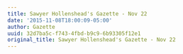```yaml
---
title: Sawyer Hollenshead's Gazette - Nov 22
date: '2015-11-08T18:00:09-05:00'
author: Gazette
uuid: 32d7ba5c-f743-4fbd-b9c9-6b93305f12e1
original_title: Sawyer Hollenshead's Gazette - Nov 22
---
```


